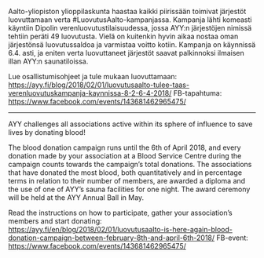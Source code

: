 ﻿---
layout: post
title: #LuovutusAalto
date: 2018-03-01 13:10:00 +0200
language: fin
author: Viestintämestari
categories: pääuutiset muut
---
Aalto-yliopiston ylioppilaskunta haastaa kaikki piirissään toimivat järjestöt luovuttamaan verta
#LuovutusAalto-kampanjassa.
Kampanja lähti komeasti käyntiin Dipolin verenluovutustilaisuudessa, jossa AYY:n järjestöjen nimissä tehtiin peräti 49 luovutusta. Vielä on kuitenkin hyvin aikaa nostaa oman järjestönsä luovutussaldoa ja varmistaa voitto kotiin. Kampanja on käynnissä 6.4. asti, ja eniten verta luovuttaneet järjestöt saavat palkinnoksi ilmaisen illan AYY:n saunatiloissa.

Lue osallistumisohjeet ja tule mukaan luovuttamaan: <https://ayy.fi/blog/2018/02/01/luovutusaalto-tulee-taas-verenluovutuskampanja-kaynnissa-8-2-6-4-2018/>
FB-tapahtuma: <https://www.facebook.com/events/143681462965475/>

---

AYY challenges all associations active within its sphere of influence to save lives by donating blood!

The blood donation campaign runs until the 6th of April 2018, and every donation made by your association at a Blood Service Centre during the campaign counts towards the campaign’s total donations. The associations that have donated the most blood, both quantitatively and in percentage terms in relation to their number of members, are awarded a diploma and the use of one of AYY’s sauna facilities for one night. The award ceremony will be held at the AYY Annual Ball in May.

Read the instructions on how to participate, gather your association’s members and start donating: <https://ayy.fi/en/blog/2018/02/01/luovutusaalto-is-here-again-blood-donation-campaign-between-february-8th-and-april-6th-2018/>
FB-event: <https://www.facebook.com/events/143681462965475/>
